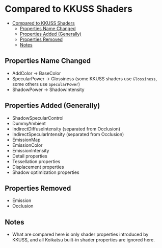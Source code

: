 # Compared to KKUSS Shaders

- [Compared to KKUSS Shaders](#compared-to-kkuss-shaders)
  - [Properties Name Changed](#properties-name-changed)
  - [Properties Added (Generally)](#properties-added-generally)
  - [Properties Removed](#properties-removed)
  - [Notes](#notes)

## Properties Name Changed
- AddColor -> BaseColor
- SpecularPower -> Glossiness (some KKUSS shaders use `Glossiness`, some others use `SpecularPower`)
- ShadowPower -> ShadowIntensity

## Properties Added (Generally)
- ShadowSpecularControl
- DummyAmbient 
- IndirectDiffuseIntensity (separated from Occlusion)
- IndirectSpecularIntensity (separated from Occlusion)
- EmissionMap
- EmissionColor
- EmissionIntensity
- Detail properties
- Tessellation properties
- Displacement properties
- Shadow optimization properties

## Properties Removed
- Emission
- Occlusion

## Notes
- What are compared here is only shader properties introduced by KKUSS, and all Koikatsu built-in shader properties are ignored here.